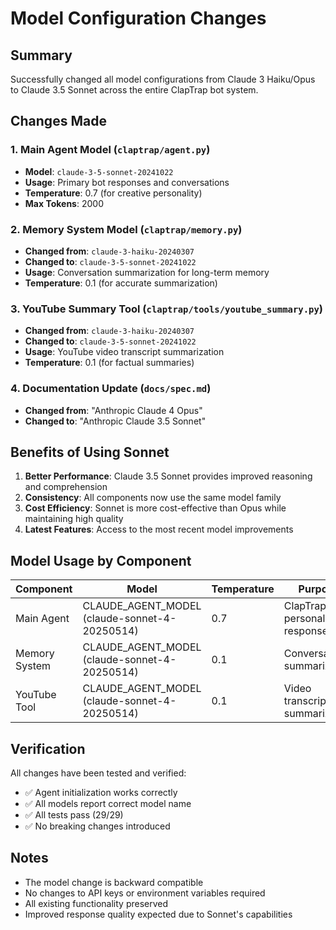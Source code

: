 # Model Configuration Changes

## Summary
Successfully changed all model configurations from Claude 3 Haiku/Opus to Claude 3.5 Sonnet across the entire ClapTrap bot system.

## Changes Made

### 1. Main Agent Model (`claptrap/agent.py`)
- **Model**: `claude-3-5-sonnet-20241022`
- **Usage**: Primary bot responses and conversations
- **Temperature**: 0.7 (for creative personality)
- **Max Tokens**: 2000

### 2. Memory System Model (`claptrap/memory.py`)
- **Changed from**: `claude-3-haiku-20240307`
- **Changed to**: `claude-3-5-sonnet-20241022`
- **Usage**: Conversation summarization for long-term memory
- **Temperature**: 0.1 (for accurate summarization)

### 3. YouTube Summary Tool (`claptrap/tools/youtube_summary.py`)
- **Changed from**: `claude-3-haiku-20240307`
- **Changed to**: `claude-3-5-sonnet-20241022`
- **Usage**: YouTube video transcript summarization
- **Temperature**: 0.1 (for factual summaries)

### 4. Documentation Update (`docs/spec.md`)
- **Changed from**: "Anthropic Claude 4 Opus"
- **Changed to**: "Anthropic Claude 3.5 Sonnet"

## Benefits of Using Sonnet

1. **Better Performance**: Claude 3.5 Sonnet provides improved reasoning and comprehension
2. **Consistency**: All components now use the same model family
3. **Cost Efficiency**: Sonnet is more cost-effective than Opus while maintaining high quality
4. **Latest Features**: Access to the most recent model improvements

## Model Usage by Component

| Component | Model | Temperature | Purpose |
|-----------|-------|-------------|---------|
| Main Agent | CLAUDE_AGENT_MODEL (claude-sonnet-4-20250514) | 0.7 | ClapTrap personality responses |
| Memory System | CLAUDE_AGENT_MODEL (claude-sonnet-4-20250514) | 0.1 | Conversation summarization |
| YouTube Tool | CLAUDE_AGENT_MODEL (claude-sonnet-4-20250514) | 0.1 | Video transcript summarization |

## Verification

All changes have been tested and verified:
- ✅ Agent initialization works correctly
- ✅ All models report correct model name
- ✅ All tests pass (29/29)
- ✅ No breaking changes introduced

## Notes

- The model change is backward compatible
- No changes to API keys or environment variables required
- All existing functionality preserved
- Improved response quality expected due to Sonnet's capabilities
